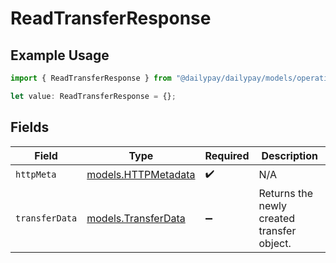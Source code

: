 # ReadTransferResponse

## Example Usage

```typescript
import { ReadTransferResponse } from "@dailypay/dailypay/models/operations";

let value: ReadTransferResponse = {};
```

## Fields

| Field                                               | Type                                                | Required                                            | Description                                         |
| --------------------------------------------------- | --------------------------------------------------- | --------------------------------------------------- | --------------------------------------------------- |
| `httpMeta`                                          | [models.HTTPMetadata](../../models/httpmetadata.md) | :heavy_check_mark:                                  | N/A                                                 |
| `transferData`                                      | [models.TransferData](../../models/transferdata.md) | :heavy_minus_sign:                                  | Returns the newly created transfer object.          |